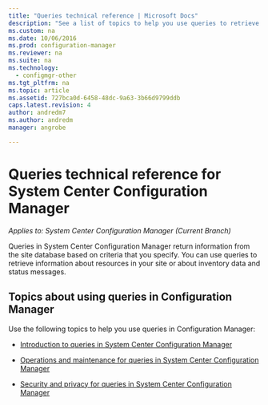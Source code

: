 ```yaml
---
title: "Queries technical reference | Microsoft Docs"
description: "See a list of topics to help you use queries to retrieve information about resources in your site."
ms.custom: na
ms.date: 10/06/2016
ms.prod: configuration-manager
ms.reviewer: na
ms.suite: na
ms.technology:
  - configmgr-other
ms.tgt_pltfrm: na
ms.topic: article
ms.assetid: 727bca0d-6458-48dc-9a63-3b66d9799ddb
caps.latest.revision: 4
author: andredm7ms.author: andredmmanager: angrobe

---                     
```

# Queries technical reference for System Center Configuration Manager*Applies to: System Center Configuration Manager (Current Branch)*
Queries in System Center Configuration Manager return information from the site database based on criteria that you specify. You can use queries to retrieve information about resources in your site or about inventory data and status messages.  

## Topics about using queries in Configuration Manager  
 Use the following topics to help you use queries in Configuration Manager:  

-   [Introduction to queries in System Center Configuration Manager](../../../core/servers/manage/introduction-to-queries.md)  

-   [Operations and maintenance for queries in System Center Configuration Manager](../../../core/servers/manage/operations-and-maintenance-for-queries.md)  

-   [Security and privacy for queries in System Center Configuration Manager](../../../core/servers/manage/security-and-privacy-for-queries.md)  
